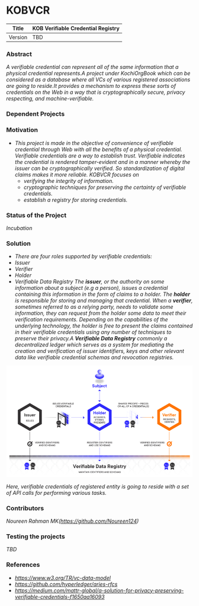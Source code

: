 # KOBVCR
Title    |   KOB Verifiable Credential Registry
---------|-------------------------------------
Version  |   TBD

### Abstract
*A verifiable credential can represent all of the same information that a physical credential represents.A project under KochiOrgBook which can be considered as a database where all VCs of various registered associations are going to reside.It provides a mechanism to express these sorts of credentials on the Web in a way that is cryptographically secure, privacy respecting, and machine-verifiable.*

### Dependent Projects


### Motivation
- *This project is made in the objective of convenience of verifiable credential through Web with all the benefits of a physical credential. Verifiable credentials are a way to establish trust. Verifiable indicates the credential is rendered tamper-evident and in a manner whereby the issuer can be cryptographically verified. So standardization of digital claims makes it more reliable. KOBVCR focuses on*
    - *verifying the integrity of information.*
    - *cryptographic techniques for preserving the certainty of verifiable credentials.*
    - *establish a registry for storing credentials.*

### Status of the Project
*Incubation*

### Solution
- *There are four roles supported by verifiable credentials:* 
- *Issuer*
- *Verifier*
- *Holder*
- *Verifiable Data Registry*
*The **issuer**, or the authority on some information about a subject (e.g a person), issues a credential containing this information in the form of claims to a holder. The **holder** is responsible for storing and managing that credential. When a **verifier**, sometimes referred to as a relying party, needs to validate some information, they can request from the holder some data to meet their verification requirements. Depending on the capabilities of the underlying technology, the holder is free to present the claims contained in their verifiable credentials using any number of techniques to preserve their privacy.A **Verifiable Data Registry** commonly a decentralized ledger which serves as a system for mediating the creation and verification of issuer identifiers, keys and other relevant data like verifiable credential schemas and revocation registries.*


![image of vcr](https://github.com/Noureen124/KOBVCR/blob/master/vcr%20pic.png)


*Here, verifiable credentials of registered entity is going to reside with a set of API calls for performing various tasks.*

### Contributors
*Noureen Rahman MK(https://github.com/Noureen124)*

### Testing the projects
*TBD*

### References
- *https://www.w3.org/TR/vc-data-model*
- *https://github.com/hyperledger/aries-rfcs*
- *https://medium.com/mattr-global/a-solution-for-privacy-preserving-verifiable-credentials-f1650aa16093*

